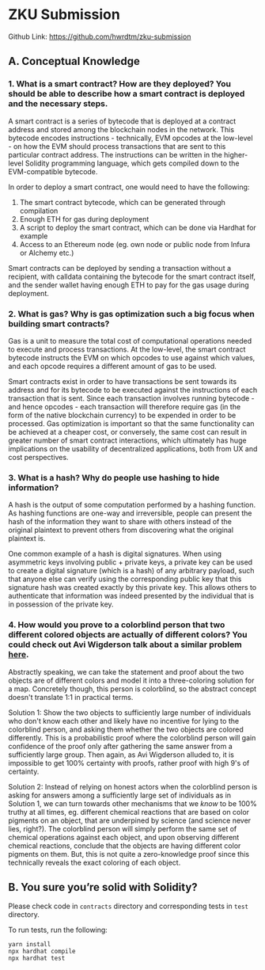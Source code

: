 # ZKU Submission

Github Link: https://github.com/hwrdtm/zku-submission

## A. Conceptual Knowledge

### 1. What is a smart contract? How are they deployed? You should be able to describe how a smart contract is deployed and the necessary steps.

A smart contract is a series of bytecode that is deployed at a contract address and stored among the blockchain nodes in the network. This bytecode encodes instructions - technically, EVM opcodes at the low-level - on how the EVM should process transactions that are sent to this particular contract address. The instructions can be written in the higher-level Solidity programming language, which gets compiled down to the EVM-compatible bytecode.

In order to deploy a smart contract, one would need to have the following:

1. The smart contract bytecode, which can be generated through compilation
2. Enough ETH for gas during deployment
3. A script to deploy the smart contract, which can be done via Hardhat for example
4. Access to an Ethereum node (eg. own node or public node from Infura or Alchemy etc.)

Smart contracts can be deployed by sending a transaction without a recipient, with calldata containing the bytecode for the smart contract itself, and the sender wallet having enough ETH to pay for the gas usage during deployment.

### 2. What is gas? Why is gas optimization such a big focus when building smart contracts?

Gas is a unit to measure the total cost of computational operations needed to execute and process transactions. At the low-level, the smart contract bytecode instructs the EVM on which opcodes to use against which values, and each opcode requires a different amount of gas to be used.

Smart contracts exist in order to have transactions be sent towards its address and for its bytecode to be executed against the instructions of each transaction that is sent. Since each transaction involves running bytecode - and hence opcodes - each transaction will therefore require gas (in the form of the native blockchain currency) to be expended in order to be processed. Gas optimization is important so that the same functionality can be achieved at a cheaper cost, or conversely, the same cost can result in greater number of smart contract interactions, which ultimately has huge implications on the usability of decentralized applications, both from UX and cost perspectives.

### 3. What is a hash? Why do people use hashing to hide information?

A hash is the output of some computation performed by a hashing function. As hashing functions are one-way and irreversible, people can present the hash of the information they want to share with others instead of the original plaintext to prevent others from discovering what the original plaintext is.

One common example of a hash is digital signatures. When using asymmetric keys involving public + private keys, a private key can be used to create a digital signature (which is a hash) of any arbitrary payload, such that anyone else can verify using the corresponding public key that this signature hash was created exactly by this private key. This allows others to authenticate that information was indeed presented by the individual that is in possession of the private key.

### 4. How would you prove to a colorblind person that two different colored objects are actually of different colors? You could check out Avi Wigderson talk about a similar problem [here](https://www.youtube.com/watch?v=5ovdoxnfFVc&t=4s).

Abstractly speaking, we can take the statement and proof about the two objects are of different colors and model it into a three-coloring solution for a map. Concretely though, this person is colorblind, so the abstract concept doesn't translate 1:1 in practical terms.

Solution 1: Show the two objects to sufficiently large number of individuals who don't know each other and likely have no incentive for lying to the colorblind person, and asking them whether the two objects are colored differently. This is a probabilistic proof where the colorblind person will gain confidence of the proof only after gathering the same answer from a sufficiently large group. Then again, as Avi Wigderson alluded to, it is impossible to get 100% certainty with proofs, rather proof with high 9's of certainty.

Solution 2: Instead of relying on honest actors when the colorblind person is asking for answers among a sufficiently large set of individuals as in Solution 1, we can turn towards other mechanisms that we _know_ to be 100% truthy at all times, eg. different chemical reactions that are based on color pigments on an object, that are underpined by science (and science never lies, right?). The colorblind person will simply perform the same set of chemical operations against each object, and upon observing different chemical reactions, conclude that the objects are having different color pigments on them. But, this is not quite a zero-knowledge proof since this technically reveals the exact coloring of each object.

## B. You sure you’re solid with Solidity?

Please check code in `contracts` directory and corresponding tests in `test` directory.

To run tests, run the following:

```
yarn install
npx hardhat compile
npx hardhat test
```
